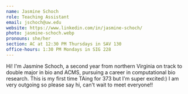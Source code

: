 ```yaml
---
name: Jasmine Schoch
role: Teaching Assistant
email: jschoch@uw.edu
website: https://www.linkedin.com/in/jasmine-schoch/
photo: jasmine-schoch.webp
pronouns: she/her
section: AC at 12:30 PM Thursdays in SAV 130
office-hours: 1:30 PM Mondays in SIG 228
---
```


Hi! I'm Jasmine Schoch, a second year from northern Virginia on track to double major in bio and ACMS, pursuing a career in computational bio research. This is my first time TAing for 373 but I'm super excited:) I am very outgoing so please say hi, can't wait to meet everyone!!
